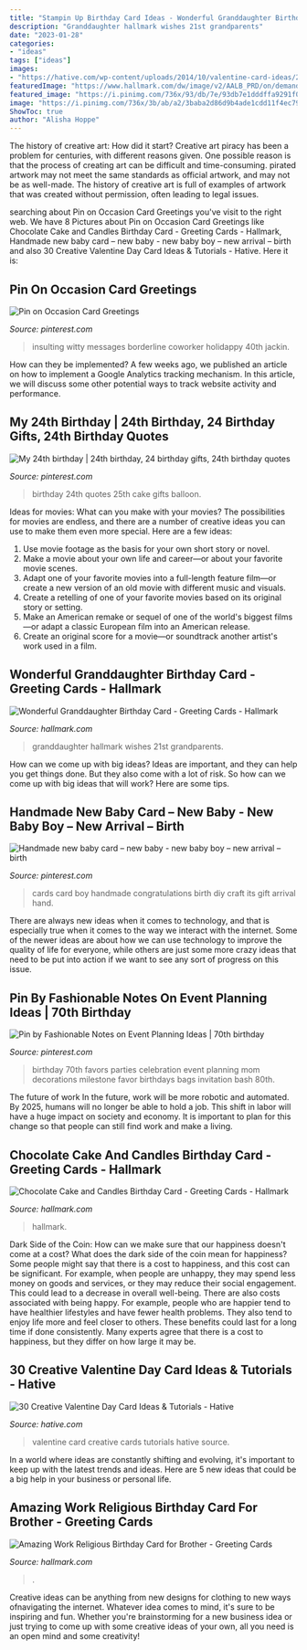 ```yaml
---
title: "Stampin Up Birthday Card Ideas - Wonderful Granddaughter Birthday Card"
description: "Granddaughter hallmark wishes 21st grandparents"
date: "2023-01-28"
categories:
- "ideas"
tags: ["ideas"]
images:
- "https://hative.com/wp-content/uploads/2014/10/valentine-card-ideas/21-valentine-card-ideas.jpg"
featuredImage: "https://www.hallmark.com/dw/image/v2/AALB_PRD/on/demandware.static/-/Sites-hallmark-master/default/dw0c09a9b3/images/finished-goods/Chocolate-Cake-and-Candles-Birthday-Card-root-239LGH1196_PV.1.LGH1196.jpg_Source_Image.jpg"
featured_image: "https://i.pinimg.com/736x/93/db/7e/93db7e1dddffa9291f066847290a189b.jpg"
image: "https://i.pinimg.com/736x/3b/ab/a2/3baba2d86d9b4ade1cdd11f4ec7990f2--th-birthday-parties--birthday.jpg"
ShowToc: true
author: "Alisha Hoppe"
---
```



The history of creative art: How did it start?
Creative art piracy has been a problem for centuries, with different reasons given. One possible reason is that the process of creating art can be difficult and time-consuming. pirated artwork may not meet the same standards as official artwork, and may not be as well-made. The history of creative art is full of examples of artwork that was created without permission, often leading to legal issues.

	

		
searching about Pin on Occasion Card Greetings you've visit to the right web. We have 8 Pictures about Pin on Occasion Card Greetings like Chocolate Cake and Candles Birthday Card - Greeting Cards - Hallmark, Handmade new baby card – new baby - new baby boy – new arrival – birth and also 30 Creative Valentine Day Card Ideas &amp; Tutorials - Hative. Here it is:
		
    
## Pin On Occasion Card Greetings

<img loading=lazy src="https://i.pinimg.com/736x/93/db/7e/93db7e1dddffa9291f066847290a189b.jpg" onerror="this.onerror=null;this.src='https://tse4.mm.bing.net/th?id=OIP.PKc6Lv74JlyJKtsBvrnKzAHaJ3&amp;pid=15.1';" alt="Pin on Occasion Card Greetings">

_Source: pinterest.com_

>insulting witty messages borderline coworker holidappy 40th jackin. 

	

How can they be implemented?
A few weeks ago, we published an article on how to implement a Google Analytics tracking mechanism. In this article, we will discuss some other potential ways to track website activity and performance.

    
## My 24th Birthday | 24th Birthday, 24 Birthday Gifts, 24th Birthday Quotes

<img loading=lazy src="https://i.pinimg.com/736x/f4/be/df/f4bedf8517249efb53e3b796ddeabf68.jpg" onerror="this.onerror=null;this.src='https://tse4.mm.bing.net/th?id=OIP.0v22-mgUH9YE2lnrChWEowHaJ4&amp;pid=15.1';" alt="My 24th birthday | 24th birthday, 24 birthday gifts, 24th birthday quotes">

_Source: pinterest.com_

>birthday 24th quotes 25th cake gifts balloon. 

	

Ideas for movies: What can you make with your movies?
The possibilities for movies are endless, and there are a number of creative ideas you can use to make them even more special. Here are a few ideas:
1. Use movie footage as the basis for your own short story or novel.
2. Make a movie about your own life and career—or about your favorite movie scenes.
3. Adapt one of your favorite movies into a full-length feature film—or create a new version of an old movie with different music and visuals.
4. Create a retelling of one of your favorite movies based on its original story or setting.
5. Make an American remake or sequel of one of the world's biggest films—or adapt a classic European film into an American release.
6. Create an original score for a movie—or soundtrack another artist's work used in a film.
    
## Wonderful Granddaughter Birthday Card - Greeting Cards - Hallmark

<img loading=lazy src="https://www.hallmark.com/dw/image/v2/AALB_PRD/on/demandware.static/-/Sites-hallmark-master/default/dw147ab9d5/images/finished-goods/Wonderful-Granddaughter-Birthday-Card-root-699FBD3012_PV.1.FBD3012.JPG_Source_Image.jpg" onerror="this.onerror=null;this.src='https://tse3.mm.bing.net/th?id=OIP.aZ8UdtN6NURe_Sc9O-xJQQHaKz&amp;pid=15.1';" alt="Wonderful Granddaughter Birthday Card - Greeting Cards - Hallmark">

_Source: hallmark.com_

>granddaughter hallmark wishes 21st grandparents. 

	

How can we come up with big ideas?
Ideas are important, and they can help you get things done. But they also come with a lot of risk. So how can we come up with big ideas that will work? Here are some tips.

    
## Handmade New Baby Card – New Baby - New Baby Boy – New Arrival – Birth

<img loading=lazy src="https://i.pinimg.com/736x/95/a3/5c/95a35c6ea6ef0d12a21ee503adac244f--its-a-boy-card-baby-boy-cards-handmade.jpg" onerror="this.onerror=null;this.src='https://tse4.mm.bing.net/th?id=OIP.quQESlfbJtiBYECOPBNObAHaJ4&amp;pid=15.1';" alt="Handmade new baby card – new baby - new baby boy – new arrival – birth">

_Source: pinterest.com_

>cards card boy handmade congratulations birth diy craft its gift arrival hand. 

	

There are always new ideas when it comes to technology, and that is especially true when it comes to the way we interact with the internet. Some of the newer ideas are about how we can use technology to improve the quality of life for everyone, while others are just some more crazy ideas that need to be put into action if we want to see any sort of progress on this issue.

    
## Pin By Fashionable Notes On Event Planning Ideas | 70th Birthday

<img loading=lazy src="https://i.pinimg.com/736x/3b/ab/a2/3baba2d86d9b4ade1cdd11f4ec7990f2--th-birthday-parties--birthday.jpg" onerror="this.onerror=null;this.src='https://tse4.mm.bing.net/th?id=OIP.LEgCoH58m32vVLVhkImAtwHaLH&amp;pid=15.1';" alt="Pin by Fashionable Notes on Event Planning Ideas | 70th birthday">

_Source: pinterest.com_

>birthday 70th favors parties celebration event planning mom decorations milestone favor birthdays bags invitation bash 80th. 

	

The future of work
In the future, work will be more robotic and automated. By 2025, humans will no longer be able to hold a job. This shift in labor will have a huge impact on society and economy. It is important to plan for this change so that people can still find work and make a living.

    
## Chocolate Cake And Candles Birthday Card - Greeting Cards - Hallmark

<img loading=lazy src="https://www.hallmark.com/dw/image/v2/AALB_PRD/on/demandware.static/-/Sites-hallmark-master/default/dw0c09a9b3/images/finished-goods/Chocolate-Cake-and-Candles-Birthday-Card-root-239LGH1196_PV.1.LGH1196.jpg_Source_Image.jpg" onerror="this.onerror=null;this.src='https://tse4.mm.bing.net/th?id=OIP.6OgPx3lVHrNnR05kL4jcaQHaKz&amp;pid=15.1';" alt="Chocolate Cake and Candles Birthday Card - Greeting Cards - Hallmark">

_Source: hallmark.com_

>hallmark. 

	

Dark Side of the Coin: How can we make sure that our happiness doesn't come at a cost?
What does the dark side of the coin mean for happiness?
Some people might say that there is a cost to happiness, and this cost can be significant. For example, when people are unhappy, they may spend less money on goods and services, or they may reduce their social engagement. This could lead to a decrease in overall well-being.
There are also costs associated with being happy. For example, people who are happier tend to have healthier lifestyles and have fewer health problems. They also tend to enjoy life more and feel closer to others. These benefits could last for a long time if done consistently.
Many experts agree that there is a cost to happiness, but they differ on how large it may be.

    
## 30 Creative Valentine Day Card Ideas &amp; Tutorials - Hative

<img loading=lazy src="https://hative.com/wp-content/uploads/2014/10/valentine-card-ideas/21-valentine-card-ideas.jpg" onerror="this.onerror=null;this.src='https://tse3.mm.bing.net/th?id=OIP.Kh-ebkgmYmMm6U7CKtKsqgHaFX&amp;pid=15.1';" alt="30 Creative Valentine Day Card Ideas &amp; Tutorials - Hative">

_Source: hative.com_

>valentine card creative cards tutorials hative source. 

	

In a world where ideas are constantly shifting and evolving, it's important to keep up with the latest trends and ideas. Here are 5 new ideas that could be a big help in your business or personal life.

    
## Amazing Work Religious Birthday Card For Brother - Greeting Cards

<img loading=lazy src="https://www.hallmark.com/dw/image/v2/AALB_PRD/on/demandware.static/-/Sites-hallmark-master/default/dw0aedcaa7/images/finished-goods/Amazing-Work-Religious-Birthday-Card-for-Brother-root-239LGH1126_PV.1.LGH1126.jpg_Source_Image.jpg" onerror="this.onerror=null;this.src='https://tse1.mm.bing.net/th?id=OIP.Tpp0efAyQNVF4GoQ4KDtMQHaKz&amp;pid=15.1';" alt="Amazing Work Religious Birthday Card for Brother - Greeting Cards">

_Source: hallmark.com_

>. 

	

Creative ideas can be anything from new designs for clothing to new ways ofnavigating the internet. Whatever idea comes to mind, it's sure to be inspiring and fun. Whether you're brainstorming for a new business idea or just trying to come up with some creative ideas of your own, all you need is an open mind and some creativity!

